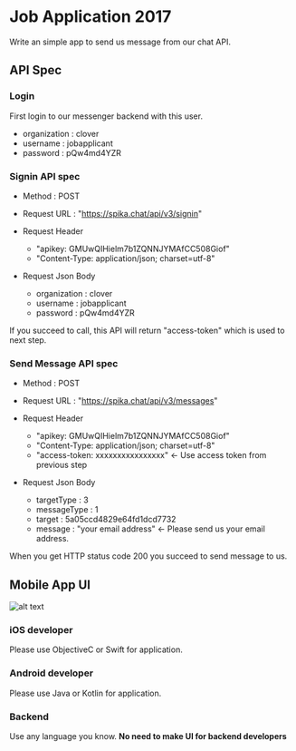 # Job Application 2017

Write an simple app to send us message from our chat API.

## API Spec

### Login

First login to our messenger backend with this user.
- organization : clover
- username : jobapplicant
- password : pQw4md4YZR

### Signin API spec

- Method : POST
- Request URL : "https://spika.chat/api/v3/signin"
- Request Header
    - "apikey: GMUwQIHielm7b1ZQNNJYMAfCC508Giof"
    - "Content-Type: application/json; charset=utf-8"

- Request Json Body 
    - organization : clover
    - username : jobapplicant
    - password : pQw4md4YZR

If you succeed to call, this API will return "access-token" which is used to next step.

### Send Message API spec

- Method : POST
- Request URL : "https://spika.chat/api/v3/messages"
- Request Header
    - "apikey: GMUwQIHielm7b1ZQNNJYMAfCC508Giof"
    - "Content-Type: application/json; charset=utf-8"
    - "access-token: xxxxxxxxxxxxxxxx" <- Use access token from previous step

- Request Json Body 
    - targetType : 3
    - messageType : 1
    - target : 5a05ccd4829e64fd1dcd7732
    - message : "your email address" <- Please send us your email address.

When you get HTTP status code 200 you succeed to send message to us.

## Mobile App UI

![alt text](https://raw.githubusercontent.com/cloverstudio/job_application_2017/master/mobileappui.jpg)

### iOS developer

Please use ObjectiveC or Swift for application.

### Android developer

Please use Java or Kotlin for application.

### Backend

Use any language you know. 
**No need to make UI for backend developers**
